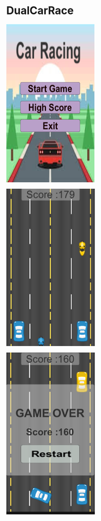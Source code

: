 # DualCarRace

![](/CarRacing/snap/startGame.PNG)

![](/CarRacing/snap/gameRunning.PNG)

![](/CarRacing/snap/gameOver.PNG)

